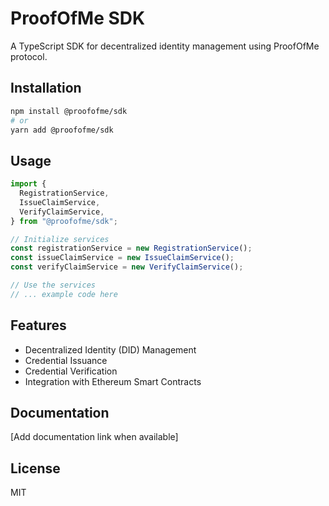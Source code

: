 # ProofOfMe SDK

A TypeScript SDK for decentralized identity management using ProofOfMe protocol.

## Installation

```bash
npm install @proofofme/sdk
# or
yarn add @proofofme/sdk
```

## Usage

```typescript
import {
  RegistrationService,
  IssueClaimService,
  VerifyClaimService,
} from "@proofofme/sdk";

// Initialize services
const registrationService = new RegistrationService();
const issueClaimService = new IssueClaimService();
const verifyClaimService = new VerifyClaimService();

// Use the services
// ... example code here
```

## Features

- Decentralized Identity (DID) Management
- Credential Issuance
- Credential Verification
- Integration with Ethereum Smart Contracts

## Documentation

[Add documentation link when available]

## License

MIT
